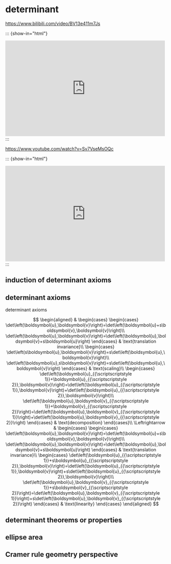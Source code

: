 # determinant

https://www.bilibili.com/video/BV13e411m7Js

::: {show-in="html"}
<iframe width=500 height=300 frameborder="0" allowfullscreen src="https://player.bilibili.com/player.html?bvid=BV13e411m7Js&autoplay=0"></iframe>
:::

https://www.youtube.com/watch?v=Sv7VseMsOQc

::: {show-in="html"}
<iframe width=500 height=300 frameborder="0" allowfullscreen src="https://www.youtube.com/embed/Sv7VseMsOQc"></iframe>
:::

## induction of determinant axioms

## determinant axioms

determinant axioms

$$
\begin{aligned}
 & \begin{cases}
\begin{cases}
\det\left(\boldsymbol{u},\boldsymbol{v}\right)=\det\left(\boldsymbol{u}+s\boldsymbol{v},\boldsymbol{v}\right)\\
\det\left(\boldsymbol{u},\boldsymbol{v}\right)=\det\left(\boldsymbol{u},\boldsymbol{v}+s\boldsymbol{u}\right)
\end{cases} & \text{translation invariance}\\
\begin{cases}
\det\left(s\boldsymbol{u},\boldsymbol{v}\right)=s\det\left(\boldsymbol{u},\boldsymbol{v}\right)\\
\det\left(\boldsymbol{u},s\boldsymbol{v}\right)=s\det\left(\boldsymbol{u},\boldsymbol{v}\right)
\end{cases} & \text{scaling}\\
\begin{cases}
\det\left(\boldsymbol{u}_{{\scriptscriptstyle 1}}+\boldsymbol{u}_{{\scriptscriptstyle 2}},\boldsymbol{v}\right)=\det\left(\boldsymbol{u}_{{\scriptscriptstyle 1}},\boldsymbol{v}\right)+\det\left(\boldsymbol{u}_{{\scriptscriptstyle 2}},\boldsymbol{v}\right)\\
\det\left(\boldsymbol{u},\boldsymbol{v}_{{\scriptscriptstyle 1}}+\boldsymbol{v}_{{\scriptscriptstyle 2}}\right)=\det\left(\boldsymbol{u},\boldsymbol{v}_{{\scriptscriptstyle 1}}\right)+\det\left(\boldsymbol{u},\boldsymbol{v}_{{\scriptscriptstyle 2}}\right)
\end{cases} & \text{decomposition}
\end{cases}\\
\Leftrightarrow & \begin{cases}
\begin{cases}
\det\left(\boldsymbol{u},\boldsymbol{v}\right)=\det\left(\boldsymbol{u}+s\boldsymbol{v},\boldsymbol{v}\right)\\
\det\left(\boldsymbol{u},\boldsymbol{v}\right)=\det\left(\boldsymbol{u},\boldsymbol{v}+s\boldsymbol{u}\right)
\end{cases} & \text{translation invariance}\\
\begin{cases}
\det\left(\boldsymbol{u}_{{\scriptscriptstyle 1}}+s\boldsymbol{u}_{{\scriptscriptstyle 2}},\boldsymbol{v}\right)=\det\left(\boldsymbol{u}_{{\scriptscriptstyle 1}},\boldsymbol{v}\right)+s\det\left(\boldsymbol{u}_{{\scriptscriptstyle 2}},\boldsymbol{v}\right)\\
\det\left(\boldsymbol{u},\boldsymbol{v}_{{\scriptscriptstyle 1}}+s\boldsymbol{v}_{{\scriptscriptstyle 2}}\right)=\det\left(\boldsymbol{u},\boldsymbol{v}_{{\scriptscriptstyle 1}}\right)+s\det\left(\boldsymbol{u},\boldsymbol{v}_{{\scriptscriptstyle 2}}\right)
\end{cases} & \text{linearity}
\end{cases}
\end{aligned}
$$

## determinant theorems or properties

## ellipse area

## Cramer rule geometry perspective
